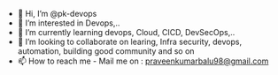 - 👋 Hi, I’m @pk-devops
- 👀 I’m interested in Devops,..
- 🌱 I’m currently learning devops, Cloud, CICD, DevSecOps,..
- 💞️ I’m looking to collaborate on learing, Infra security, devops, automation, building good community and so on
- 📫 How to reach me - Mail me on : praveenkumarbalu98@gmail.com

<!---
praveenkumar18/praveenkumar18 is a ✨ special ✨ repository because its `README.md` (this file) appears on your GitHub profile.
You can click the Preview link to take a look at your changes.
--->

